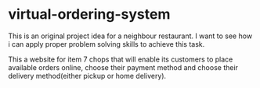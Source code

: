 # virtual-ordering-system
This is an original project idea for a neighbour restaurant. I want to see how i can apply proper problem solving skills to achieve this task.

This a website for item 7 chops that will enable its customers to place available orders online, choose their payment method and choose their delivery method(either pickup or home delivery).

